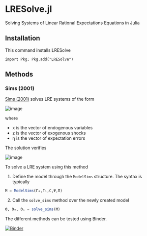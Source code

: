 # LRESolve.jl

Solving Systems of Linear Rational Expectations Equations in Julia

## Installation

This command installs LRESolve

`import Pkg; Pkg.add("LRESolve")`

## Methods

### Sims (2001)
[Sims (2001)](https://ideas.repec.org/c/dge/qmrbcd/11.html) solves LRE systems of the form

![image](https://normannrion.fr/wp-content/uploads/2019/11/sims_eq.png)

where 

- x is the vector of endogenous variables
- z is the vector of exogenous shocks
- η is the vector of expectation errors

The solution verifies

![image](https://normannrion.fr/wp-content/uploads/2019/11/sims_sol.png)

To solve a LRE system using this method
1. Define the model through the `ModelSims` structure. The syntax is typically

```julia
M = ModelSims(Γ₀,Γ₁,C,Ψ,Π)
```

2. Call the `solve_sims` method over the newly created model
```julia
Θ, Θ₀, Θ₁ = solve_sims(M)
```

The different methods can be tested using Binder.

[![Binder](https://mybinder.org/badge_logo.svg)](https://mybinder.org/v2/gh/NormannR/LRESolve.jl.git/master)
